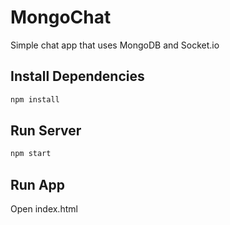 # MongoChat

Simple chat app that uses MongoDB and Socket.io

## Install Dependencies
```bash
npm install 
```

## Run Server
```bash
npm start
```

## Run App
Open index.html
